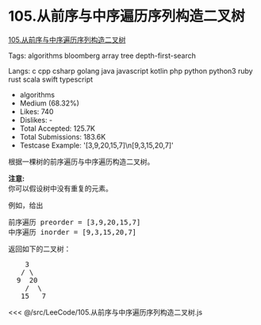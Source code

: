 # 105.从前序与中序遍历序列构造二叉树

[105.从前序与中序遍历序列构造二叉树](https://leetcode-cn.com/problems/construct-binary-tree-from-preorder-and-inorder-traversal/description/)

Tags: algorithms bloomberg array tree depth-first-search

Langs: c cpp csharp golang java javascript kotlin php python python3 ruby rust scala swift typescript

- algorithms
- Medium (68.32%)
- Likes: 740
- Dislikes: -
- Total Accepted: 125.7K
- Total Submissions: 183.6K
- Testcase Example: '[3,9,20,15,7]\n[9,3,15,20,7]'

<p>根据一棵树的前序遍历与中序遍历构造二叉树。</p>

<p><strong>注意:</strong><br>
你可以假设树中没有重复的元素。</p>

<p>例如，给出</p>

<pre>前序遍历 preorder =&nbsp;[3,9,20,15,7]
中序遍历 inorder = [9,3,15,20,7]</pre>

<p>返回如下的二叉树：</p>

<pre>    3
   / \
  9  20
    /  \
   15   7</pre>

<<< @/src/LeeCode/105.从前序与中序遍历序列构造二叉树.js
